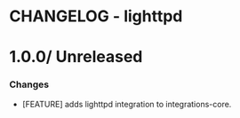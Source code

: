 # CHANGELOG - lighttpd

1.0.0/ Unreleased
==================

### Changes

* [FEATURE] adds lighttpd integration to integrations-core.

